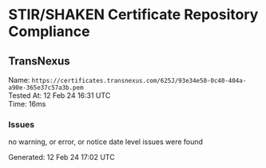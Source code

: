 # STIR/SHAKEN Certificate Repository Compliance

## TransNexus

Name: `https://certificates.transnexus.com/625J/93e34e50-0c40-404a-a90e-365e37c57a3b.pem`\
Tested At: 12 Feb 24 16:31 UTC\
Time: 16ms

### Issues

no warning, or error, or notice date level issues were found

Generated: 12 Feb 24 17:02 UTC